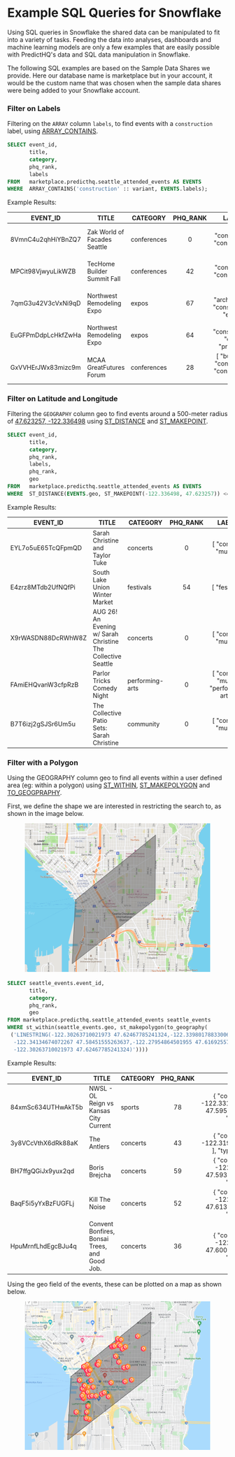 # Example SQL Queries for Snowflake

Using SQL queries in Snowflake the shared data can be manipulated to fit into a variety of tasks. Feeding the data into analyses, dashboards and machine learning models are only a few examples that are easily possible with PredictHQ's data and SQL data manipulation in Snowflake.

The following SQL examples are based on the Sample Data Shares we provide. Here our database name is marketplace but in your account, it would be the custom name that was chosen when the sample data shares were being added to your Snowflake account.

### Filter on Labels

Filtering on the `ARRAY` column `labels`, to find events with a `construction` label, using [ARRAY\_CONTAINS](https://docs.snowflake.com/en/sql-reference/functions/array\_contains.html#array-contains).

```sql
SELECT event_id,
       title,
       category,
       phq_rank,
       labels
FROM   marketplace.predicthq.seattle_attended_events AS EVENTS
WHERE  ARRAY_CONTAINS('construction' :: variant, EVENTS.labels);
```

Example Results:

| **EVENT\_ID**      | **TITLE**                    | **CATEGORY** | **PHQ\_RANK** |                   **LABELS**                  |
| ------------------ | ---------------------------- | ------------ | :-----------: | :-------------------------------------------: |
| 8VmnC4u2qhHiYBnZQ7 | Zak World of Facades Seattle | conferences  |       0       |       \[ "conference", "construction" ]       |
| MPCit98VjwyuLikWZB | TecHome Builder Summit Fall  | conferences  |       42      |       \[ "conference", "construction" ]       |
| 7qmG3u42V3cVxNi9qD | Northwest Remodeling Expo    | expos        |       67      |  \[ "architecture", "construction", "expo" ]  |
| EuGFPmDdpLcHkfZwHa | Northwest Remodeling Expo    | expos        |       64      |     \[ "construction", "expo", "product" ]    |
| GxVVHErJWx83mizc9m | MCAA GreatFutures Forum      | conferences  |       28      | \[ "business", "conference", "construction" ] |

### Filter on Latitude and Longitude

Filtering the `GEOGRAPHY` column geo to find events around a 500-meter radius of [47.623257, -122.336498](https://goo.gl/maps/wxnLAufEpESLCcDj9) using [ST\_DISTANCE](https://docs.snowflake.com/en/sql-reference/functions/st\_distance.html#st-distance) and [ST\_MAKEPOINT](https://docs.snowflake.com/en/sql-reference/functions/st\_makepoint.html#st-makepoint-st-point).

```sql
SELECT event_id,
       title,
       category,
       phq_rank,
       labels,
       phq_rank,
       geo
FROM   marketplace.predicthq.seattle_attended_events AS EVENTS
WHERE  ST_DISTANCE(EVENTS.geo, ST_MAKEPOINT(-122.336498, 47.623257)) <= 500;
```

Example Results:

| **EVENT\_ID**      | **TITLE**                                                    | **CATEGORY**    | **PHQ\_RANK** |                 **LABELS**                 |                                  **GEO**                                 |
| ------------------ | ------------------------------------------------------------ | --------------- | :-----------: | :----------------------------------------: | :----------------------------------------------------------------------: |
| EYL7o5uE65TcQFpmQD | Sarah Christine and Taylor Tuke                              | concerts        |       0       |           \[ "concert", "music" ]          |       { "coordinates": \[ -122.34197, 47.62218 ], "type": "Point" }      |
| E4zrz8MTdb2UfNQfPi | South Lake Union Winter Market                               | festivals       |       54      |               \[ "festival" ]              |      { "coordinates": \[ -122.33621, 47.622634 ], "type": "Point" }      |
| X9rWASDN88DcRWhW8Z | AUG 26! An Evening w/ Sarah Christine The Collective Seattle | concerts        |       0       |           \[ "concert", "music" ]          | { "coordinates": \[ -122.34197340000003, 47.6221728 ], "type": "Point" } |
| FAmiEHQvanW3cfpRzB | Parlor Tricks Comedy Night                                   | performing-arts |       0       | \[ "concert", "music", "performing-arts" ] | { "coordinates": \[ -122.3421581, 47.62294079999999 ], "type": "Point" } |
| B7T6izj2gSJSr6Um5u | The Collective Patio Sets: Sarah Christine                   | community       |       0       |           \[ "concert", "music" ]          | { "coordinates": \[ -122.3421581, 47.62294079999999 ], "type": "Point" } |

### Filter with a Polygon

Using the GEOGRAPHY column geo to find all events within a user defined area (eg: within a polygon) using [ST\_WITHIN](https://docs.snowflake.com/en/sql-reference/functions/st\_within.html), [ST\_MAKEPOLYGON](https://docs.snowflake.com/en/sql-reference/functions/st\_makepolygon.html) and [TO\_GEOGPRAPHY](https://docs.snowflake.com/en/sql-reference/functions/to\_geography.html).

First, we define the shape we are interested in restricting the search to, as shown in the image below.

<figure><img src="../../../.gitbook/assets/seattle-polygon-snowflake-ex.png" alt=""><figcaption></figcaption></figure>

```sql
SELECT seattle_events.event_id,
       title,
       category,
       phq_rank,
       geo
FROM marketplace.predicthq.seattle_attended_events seattle_events
WHERE st_within(seattle_events.geo, st_makepolygon(to_geography(
 ('LINESTRING(-122.30263710021973 47.62467785241324,-122.33980178833006 47.60442694445526,
  -122.34134674072267 47.58451555263637,-122.27954864501955 47.616925574159424,
  -122.30263710021973 47.62467785241324)'))))
```

Example Results:

| **EVENT\_ID**      | **TITLE**                                     | **CATEGORY** | **PHQ\_RANK** |                                  **GEO**                                 |
| ------------------ | --------------------------------------------- | ------------ | :-----------: | :----------------------------------------------------------------------: |
| 84xmSc634UTHwAkT5b | NWSL - OL Reign vs Kansas City Current        | sports       |       78      | { "coordinates": \[ -122.33163939999997, 47.5951518 ], "type": "Point" } |
| 3y8VCcVthX6dRk88aK | The Antlers                                   | concerts     |       43      |      { "coordinates": \[ -122.31962, 47.613938 ], "type": "Point" }      |
| BH7ffgQGiJx9yux2qd | Boris Brejcha                                 | concerts     |       59      |     { "coordinates": \[ -122.3322862, 47.5933082 ], "type": "Point" }    |
| BaqF5i5yYxBzFUGFLj | Kill The Noise                                | concerts     |       52      |     { "coordinates": \[ -122.3205827, 47.6137242 ], "type": "Point" }    |
| HpuMrnfLhdEgcBJu4q | Convent Bonfires, Bonsai Trees, and Good Job. | concerts     |       36      |     { "coordinates": \[ -122.3343786, 47.6005944 ], "type": "Point" }    |

Using the geo field of the events, these can be plotted on a map as shown below.

<figure><img src="../../../.gitbook/assets/seattle-polygon-snowflake-results-ex.png" alt=""><figcaption></figcaption></figure>
